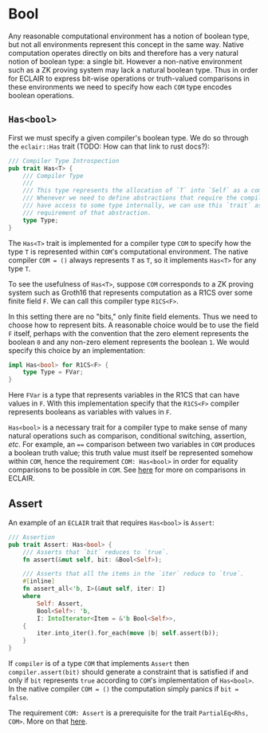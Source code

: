 # Bool

Any reasonable computational environment has a notion of boolean type, but not all environments represent this concept in the same way. Native computation operates directly on bits and therefore has a very natural notion of boolean type: a single bit. However a non-native environment such as a ZK proving system may lack a natural boolean type. Thus in order for ECLAIR to express bit-wise operations or truth-valued comparisons in these environments we need to specify how each `COM` type encodes boolean operations.

## `Has<bool>`

First we must specify a given compiler's boolean type. We do so through the `eclair::Has` trait (TODO: How can that link to rust docs?):
```rust
/// Compiler Type Introspection
pub trait Has<T> {
    /// Compiler Type
    ///
    /// This type represents the allocation of `T` into `Self` as a compiler. 
    /// Whenever we need to define abstractions that require the compiler to 
    /// have access to some type internally, we can use this `trait` as a 
    /// requirement of that abstraction.
    type Type;
}
```
The `Has<T>` trait is implemented for a compiler type `COM` to specify how the type `T` is represented within `COM`'s computational environment. The native compiler `COM = ()` always represents `T` as `T`, so it implements `Has<T>` for any type `T`.

To see the usefulness of `Has<T>`, suppose `COM` corresponds to a ZK proving system such as Groth16 that represents computation as a R1CS over some finite field `F`. We can call this compiler type `R1CS<F>`. 

In this setting there are no "bits," only finite field elements. Thus we need to choose how to represent bits. A reasonable choice would be to use the field `F` itself, perhaps with the convention that the zero element represents the boolean `0` and any non-zero element represents the boolean `1`. We would specify this choice by an implementation:
```rust
impl Has<bool> for R1CS<F> {
    type Type = FVar;
}
```
Here `FVar` is a type that represents variables in the R1CS that can have values in `F`. With this implementation specify that the `R1CS<F>` compiler represents booleans as variables with values in `F`.

`Has<bool>` is a necessary trait for a compiler type to make sense of many natural operations such as comparison, conditional switching, assertion, *etc*. For example, an `==` comparison between two variables in `COM` produces a boolean truth value; this truth value must itself be represented somehow within `COM`, hence the requirement `COM: Has<bool>` in order for equality comparisons to be possible in `COM`. See [here](./cmp.md) for more on comparisons in ECLAIR.

## Assert

An example of an `ECLAIR` trait that requires `Has<bool>` is `Assert`:
```rust
/// Assertion
pub trait Assert: Has<bool> {
    /// Asserts that `bit` reduces to `true`.
    fn assert(&mut self, bit: &Bool<Self>);

    /// Asserts that all the items in the `iter` reduce to `true`.
    #[inline]
    fn assert_all<'b, I>(&mut self, iter: I)
    where
        Self: Assert,
        Bool<Self>: 'b,
        I: IntoIterator<Item = &'b Bool<Self>>,
    {
        iter.into_iter().for_each(move |b| self.assert(b));
    }
}
```
If `compiler` is of a type `COM` that implements `Assert` then `compiler.assert(bit)` should generate a constraint that is satisfied if and only if `bit` represents `true` according to `COM`'s implementation of `Has<bool>`. In the native compiler `COM = ()` the computation simply panics if `bit = false`. 

The requirement `COM: Assert` is a prerequisite for the trait `PartialEq<Rhs, COM>`. More on that [here](./cmp.md).
